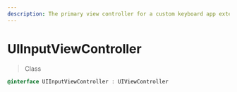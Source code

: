 ```yaml
---
description: The primary view controller for a custom keyboard app extension.
---
```


# UIInputViewController

> Class

```objectivec
@interface UIInputViewController : UIViewController
```

